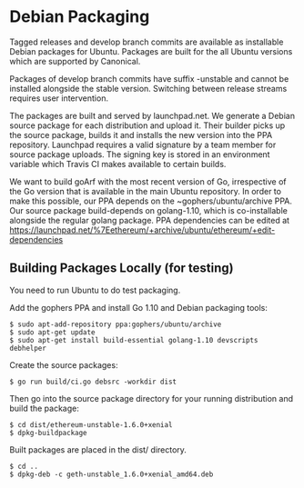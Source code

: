 # Debian Packaging

Tagged releases and develop branch commits are available as installable Debian packages
for Ubuntu. Packages are built for the all Ubuntu versions which are supported by
Canonical.

Packages of develop branch commits have suffix -unstable and cannot be installed alongside
the stable version. Switching between release streams requires user intervention.

The packages are built and served by launchpad.net. We generate a Debian source package
for each distribution and upload it. Their builder picks up the source package, builds it
and installs the new version into the PPA repository. Launchpad requires a valid signature
by a team member for source package uploads. The signing key is stored in an environment
variable which Travis CI makes available to certain builds.

We want to build goArf with the most recent version of Go, irrespective of the Go
version that is available in the main Ubuntu repository. In order to make this possible,
our PPA depends on the ~gophers/ubuntu/archive PPA. Our source package build-depends on
golang-1.10, which is co-installable alongside the regular golang package. PPA dependencies
can be edited at https://launchpad.net/%7Eethereum/+archive/ubuntu/ethereum/+edit-dependencies

## Building Packages Locally (for testing)

You need to run Ubuntu to do test packaging.

Add the gophers PPA and install Go 1.10 and Debian packaging tools:

    $ sudo apt-add-repository ppa:gophers/ubuntu/archive
    $ sudo apt-get update
    $ sudo apt-get install build-essential golang-1.10 devscripts debhelper

Create the source packages:

    $ go run build/ci.go debsrc -workdir dist

Then go into the source package directory for your running distribution and build the package:

    $ cd dist/ethereum-unstable-1.6.0+xenial
    $ dpkg-buildpackage

Built packages are placed in the dist/ directory.

    $ cd ..
    $ dpkg-deb -c geth-unstable_1.6.0+xenial_amd64.deb
